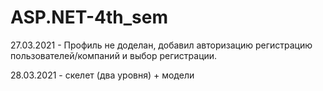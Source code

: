 # ASP.NET-4th_sem

27.03.2021 - Профиль не доделан, добавил авторизацию регистрацию пользователей/компаний и выбор регистрации.

28.03.2021 - скелет (два уровня) + модели
